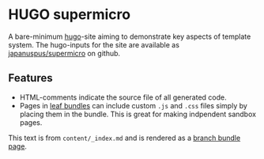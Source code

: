 # HUGO supermicro

A bare-minimum [hugo][]-site aiming to demonstrate key aspects of template system.
The hugo-inputs for the site are available as [japanuspus/supermicro](https://github.com/Japanuspus/supermicro) on github.

## Features

* HTML-comments indicate the source file of all generated code.
* Pages in [leaf bundles](https://gohugo.io/content-management/page-bundles/) can include custom `.js` and `.css` files simply by placing them in the bundle. This is great for making indpendent sandbox pages.


[hugo]: https://gohugo.io/

This text is from `content/_index.md` and is rendered as a [branch bundle page](https://gohugo.io/content-management/page-bundles/#branch-bundles).
